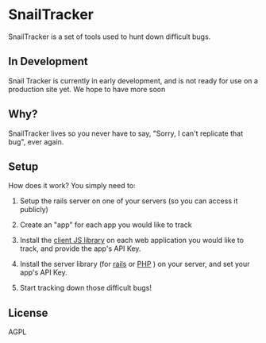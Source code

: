 SnailTracker
============
SnailTracker is a set of tools used to hunt down difficult bugs.

In Development
---------------
Snail Tracker is currently in early development, and is not ready for use on a production site yet.  We hope to have more soon


Why?
----
SnailTracker lives so you never have to say, "Sorry, I can't replicate that bug", ever again.

Setup
----
How does it work?  You simply need to:

1.  Setup the rails server on one of your servers (so you can access it publicly)

2.  Create an "app" for each app you would like to track

3.  Install the [client JS library](https://github.com/snailtracker/snailtracker-js) on each web application you would like to track, and provide the app's API Key.

4.  Install the server library (for [rails](https://github.com/snailtracker/snailtracker-rails) or [PHP](https://github.com/snailtracker/snailtracker-php) ) on your server, and set your app's API Key.

5.  Start tracking down those difficult bugs!



License
-------
AGPL
